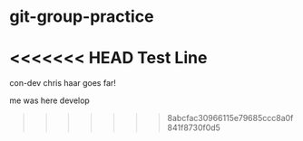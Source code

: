 # git-group-practice

<<<<<<< HEAD
Test Line
=======
con-dev
chris haar goes far!

me was here
develop
>>>>>>> 8abcfac30966115e79685ccc8a0f841f8730f0d5
